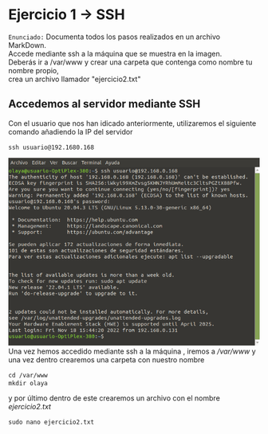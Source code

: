 # Ejercicio 1 -> SSH
`Enunciado:` Documenta todos los pasos realizados en un archivo MarkDown.  
Accede mediante ssh a la máquina que se muestra en la imagen.  
Deberás ir a /var/www y crear una carpeta que contenga como nombre tu nombre propio,  
crea un archivo llamador "ejercicio2.txt"
## Accedemos al servidor mediante SSH
Con el usuario que nos han idicado anteriormente, utilizaremos el siguiente comando añadiendo la IP del servidor
```
ssh usuario@192.1680.168
```
![Acceso](https://github.com/odembiliov/Examen1triDAW/blob/main/accesossh.png)
Una vez hemos accedido mediante ssh a la máquina , iremos a */var/www* y una vez dentro crearemos una carpeta con nuestro nombre
```
cd /var/www
mkdir olaya
```
y por último dentro de este crearemos un archivo con el nombre *ejercicio2.txt*
```
sudo nano ejercicio2.txt
```
